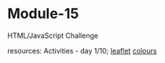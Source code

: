 # Module-15
HTML/JavaScript Challenge





resources:
Activities - day 1/10; 
[leaflet](https://leafletjs.com/examples/geojson/)
[colours](https://www.w3schools.com/colors/colors_picker.asp)